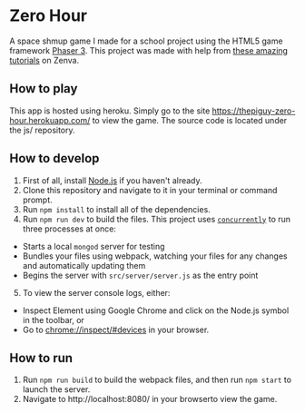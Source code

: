 # Zero Hour

A space shmup game I made for a school project using the HTML5 game framework [Phaser 3](https://phaser.io/phaser3). This project was made with help from [these amazing tutorials](https://phasertutorials.com/creating-a-simple-multiplayer-game-in-phaser-3-with-an-authoritative-server-part-1/) on Zenva.

## How to play

This app is hosted using heroku. Simply go to the site https://thepiguy-zero-hour.herokuapp.com/ to view the game. The source code is located under the js/ repository.

## How to develop

1. First of all, install [Node.js](https://nodejs.org/) if you haven't already.
2. Clone this repository and navigate to it in your terminal or command prompt.
3. Run `npm install` to install all of the dependencies.
4. Run `npm run dev` to build the files. This project uses [`concurrently`](https://www.npmjs.com/package/concurrently) to run three processes at once:
  - Starts a local `mongod` server for testing
  - Bundles your files using webpack, watching your files for any changes and automatically updating them
  - Begins the server with `src/server/server.js` as the entry point
5. To view the server console logs, either:
  - Inspect Element using Google Chrome and click on the Node.js symbol in the toolbar, or
  - Go to [chrome://inspect/#devices](chrome://inspect/#devices) in your browser.

## How to run
1. Run `npm run build` to build the webpack files, and then run `npm start` to launch the server.
2. Navigate to http://localhost:8080/ in your browserto view the game.
